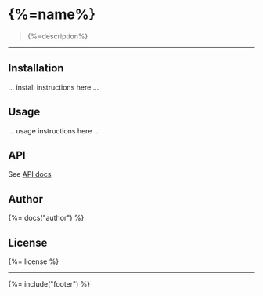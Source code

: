 # {%=name%}

> {%=description%}

---

## Installation

... install instructions here ...

## Usage

... usage instructions here ...

## API

See [API docs](./docs/api-docs.md)

## Author
{%= docs("author") %}

## License
{%= license %}

***

{%= include("footer") %}